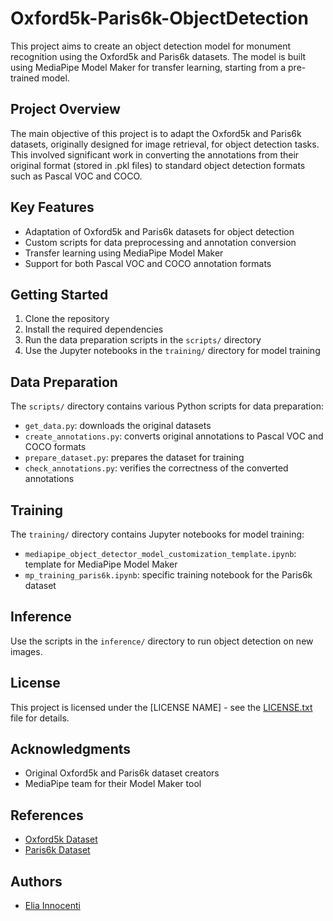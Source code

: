 # Oxford5k-Paris6k-ObjectDetection

This project aims to create an object detection model for monument recognition using the Oxford5k and Paris6k datasets. The model is built using MediaPipe Model Maker for transfer learning, starting from a pre-trained model.

## Project Overview

The main objective of this project is to adapt the Oxford5k and Paris6k datasets, originally designed for image retrieval, for object detection tasks. This involved significant work in converting the annotations from their original format (stored in .pkl files) to standard object detection formats such as Pascal VOC and COCO.

## Key Features

- Adaptation of Oxford5k and Paris6k datasets for object detection
- Custom scripts for data preprocessing and annotation conversion
- Transfer learning using MediaPipe Model Maker
- Support for both Pascal VOC and COCO annotation formats

## Getting Started

1. Clone the repository
2. Install the required dependencies
3. Run the data preparation scripts in the `scripts/` directory
4. Use the Jupyter notebooks in the `training/` directory for model training

## Data Preparation

The `scripts/` directory contains various Python scripts for data preparation:

- `get_data.py`: downloads the original datasets
- `create_annotations.py`: converts original annotations to Pascal VOC and COCO formats
- `prepare_dataset.py`: prepares the dataset for training
- `check_annotations.py`: verifies the correctness of the converted annotations

## Training

The `training/` directory contains Jupyter notebooks for model training:

- `mediapipe_object_detector_model_customization_template.ipynb`: template for MediaPipe Model Maker
- `mp_training_paris6k.ipynb`: specific training notebook for the Paris6k dataset

## Inference

Use the scripts in the `inference/` directory to run object detection on new images.

## License

This project is licensed under the [LICENSE NAME] - see the [LICENSE.txt](LICENSE.txt) file for details.

## Acknowledgments

- Original Oxford5k and Paris6k dataset creators
- MediaPipe team for their Model Maker tool

## References

- [Oxford5k Dataset](http://www.robots.ox.ac.uk/~vgg/data/oxbuildings/)
- [Paris6k Dataset](http://www.robots.ox.ac.uk/~vgg/data/parisbuildings/)

## Authors

- [Elia Innocenti](https://github.com/eliainnocenti)
